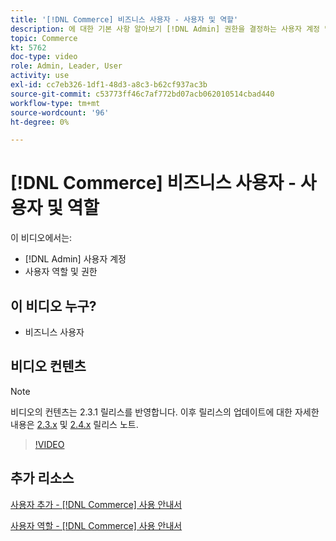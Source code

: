 ```yaml
---
title: '[!DNL Commerce] 비즈니스 사용자 - 사용자 및 역할'
description: 에 대한 기본 사항 알아보기 [!DNL Admin] 권한을 결정하는 사용자 계정 및 사용자 역할.
topic: Commerce
kt: 5762
doc-type: video
role: Admin, Leader, User
activity: use
exl-id: cc7eb326-1df1-48d3-a8c3-b62cf937ac3b
source-git-commit: c53773ff46c7af772bd07acb062010514cbad440
workflow-type: tm+mt
source-wordcount: '96'
ht-degree: 0%

---
```


# [!DNL Commerce] 비즈니스 사용자 - 사용자 및 역할

이 비디오에서는:

- [!DNL Admin] 사용자 계정
- 사용자 역할 및 권한

## 이 비디오 누구?

- 비즈니스 사용자

## 비디오 컨텐츠

>[!NOTE]
>
>비디오의 컨텐츠는 2.3.1 릴리스를 반영합니다. 이후 릴리스의 업데이트에 대한 자세한 내용은 [ 2.3.x](https://devdocs.magento.com/guides/v2.3/release-notes/bk-release-notes.html) 및 [2.4.x](https://devdocs.magento.com/guides/v2.4/release-notes/bk-release-notes.html) 릴리스 노트.

>[!VIDEO](https://video.tv.adobe.com/v/35947?quality=12&learn=on)

## 추가 리소스

[사용자 추가 - [!DNL Commerce] 사용 안내서](https://docs.magento.com/user-guide/system/permissions-users-all.html)

[사용자 역할 - [!DNL Commerce] 사용 안내서](https://docs.magento.com/user-guide/system/permissions-user-roles.html)

